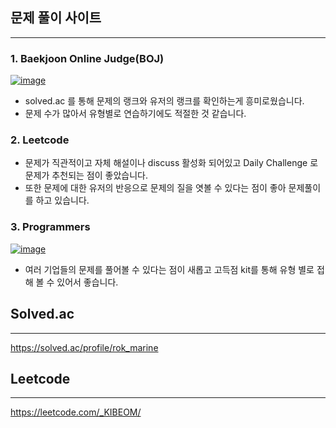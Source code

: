 ## 문제 풀이 사이트

---

### 1. Baekjoon Online Judge(BOJ)

[![image](https://user-images.githubusercontent.com/60914379/136810512-f48aea86-8614-4ac2-8dfe-318f163e42fb.png)
](https://acmicpc.net)

-   solved.ac 를 통해 문제의 랭크와 유저의 랭크를 확인하는게 흥미로웠습니다.
-   문제 수가 많아서 유형별로 연습하기에도 적절한 것 같습니다.

### 2. Leetcode

-   문제가 직관적이고 자체 해설이나 discuss 활성화 되어있고 Daily Challenge 로 문제가 추천되는 점이 좋았습니다.
-   또한 문제에 대한 유저의 반응으로 문제의 질을 엿볼 수 있다는 점이 좋아 문제풀이를 하고 있습니다.

### 3. Programmers

[![image](https://user-images.githubusercontent.com/60914379/136810202-1111da89-063b-4153-89ae-6d0a72e1a7d8.png)](https://www.programmers.co.kr)

-   여러 기업들의 문제를 풀어볼 수 있다는 점이 새롭고 고득점 kit를 통해 유형 별로 접해 볼 수 있어서 좋습니다.

## Solved.ac

---

https://solved.ac/profile/rok_marine

## Leetcode

---

https://leetcode.com/_KIBEOM/
